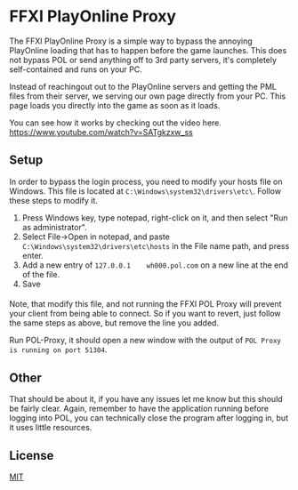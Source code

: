 
# FFXI PlayOnline Proxy

The FFXI PlayOnline Proxy is a simple way to bypass the annoying PlayOnline loading that has to happen before the game launches. This does not bypass POL or send anything off to 3rd party servers, it's completely self-contained and runs on your PC.

Instead of reachingout out to the PlayOnline servers and getting the PML files from their server, we serving our own page directly from your PC. This page loads you directly into the game as soon as it loads. 

You can see how it works by checking out the video here. https://www.youtube.com/watch?v=SATgkzxw_ss


## Setup
In order to bypass the login process, you need to modify your hosts file on Windows. This file is located at `C:\Windows\system32\drivers\etc\`. Follow these steps to modify it.
    
1) Press Windows key, type notepad, right-click on it, and then select "Run as administrator".
2) Select File->Open in notepad, and paste `C:\Windows\system32\drivers\etc\hosts` in the File name path, and press enter.
3) Add a new entry of `127.0.0.1	wh000.pol.com` on a new line at the end of the file.
4) Save

####

Note, that modify this file, and not running the FFXI POL Proxy will prevent your client from being able to connect. So if you want to revert, just follow the same steps as above, but remove the line you added.

Run POL-Proxy, it should open a new window with the output of `POL Proxy is running on port 51304`.

## Other

That should be about it, if you have any issues let me know but this should be fairly clear. Again, remember to have the application running before logging into POL, you can technically close the program after logging in, but it uses little resources.
## License

[MIT](https://choosealicense.com/licenses/mit/)


